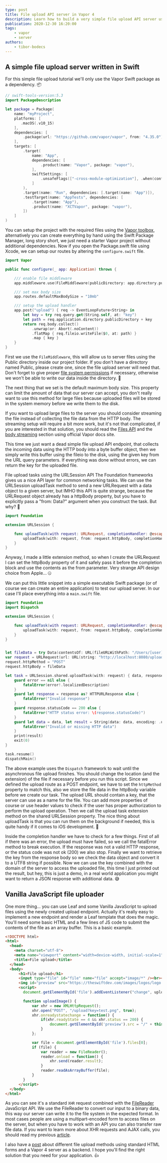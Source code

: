 ```yaml
---
type: post
title: File upload API server in Vapor 4
description: Learn how to build a very simple file upload API server using Vapor 4 and URLSession upload task on the client side.
publication: 2020-12-30 16:20:00
tags: 
    - vapor
    - server
authors:
    - tibor-bodecs
---
```


## A simple file upload server written in Swift

For this simple file upload tutorial we'll only use the Vapor Swift package as a dependency. 📦

```swift
// swift-tools-version:5.3
import PackageDescription

let package = Package(
    name: "myProject",
    platforms: [
       .macOS(.v10_15)
    ],
    dependencies: [
        .package(url: "https://github.com/vapor/vapor", from: "4.35.0"),
    ],
    targets: [
        .target(
            name: "App",
            dependencies: [
                .product(name: "Vapor", package: "vapor"),
            ],
            swiftSettings: [
                .unsafeFlags(["-cross-module-optimization"], .when(configuration: .release))
            ]
        ),
        .target(name: "Run", dependencies: [.target(name: "App")]),
        .testTarget(name: "AppTests", dependencies: [
            .target(name: "App"),
            .product(name: "XCTVapor", package: "vapor"),
        ])
    ]
)
```

You can setup the project with the required files using the [Vapor toolbox](https://github.com/vapor/toolbox), alternatively you can create everything by hand using the Swift Package Manager, long story short, we just need a starter Vapor project without additional dependencies. Now if you open the Package.swift file using Xcode, we can setup our routes by altering the `configure.swift` file.

```swift
import Vapor

public func configure(_ app: Application) throws {

    /// enable file middleware
    app.middleware.use(FileMiddleware(publicDirectory: app.directory.publicDirectory))

    /// set max body size
    app.routes.defaultMaxBodySize = "10mb"

    /// setup the upload handler
    app.post("upload") { req -> EventLoopFuture<String> in
        let key = try req.query.get(String.self, at: "key")
        let path = req.application.directory.publicDirectory + key
        return req.body.collect()
            .unwrap(or: Abort(.noContent))
            .flatMap { req.fileio.writeFile($0, at: path) }
            .map { key }
    }
}
```

First we use the `FileMiddleware`, this will allow us to server files using the Public directory inside our project folder. If you don't have a directory named Public, please create one, since the file upload server will need that. Don't forget to give proper [file system permissions](https://en.wikipedia.org/wiki/File-system_permissions) if necessary, otherwise we won't be able to write our data inside the directory. 📁

The next thing that we set is the default maximum body size. This property can limit the amount of data that our server can accept, you don't really want to use this method for large files because uploaded files will be stored in the system memory before we write them to the disk.

If you want to upload large files to the server you should consider streaming the file instead of collecting the file data from the HTTP body. The streaming setup will require a bit more work, but it's not that complicated, if you are interested in that solution, you should read the [Files API](https://docs.vapor.codes/4.0/files/) and the [body streaming](https://docs.vapor.codes/4.0/routing/#body-streaming) section using official Vapor docs site.

This time we just want a dead simple file upload API endpoint, that collects the incoming data using the HTTP body into a byte buffer object, then we simply write this buffer using the fileio to the disk, using the given key from the URL query parameters. If everything was done without errors, we can return the key for the uploaded file.

File upload tasks using the URLSession API
The Foundation frameworks gives us a nice API layer for common networking tasks. We can use the URLSession uploadTask method to send a new URLRequest with a data object to a given server, but IMHO this API is quite strange, because the URLRequest object already has a httpBody property, but you have to explicitly pass a "from: Data?" argument when you construct the task. But why? 🤔

```swift
import Foundation

extension URLSession {

    func uploadTask(with request: URLRequest, completionHandler: @escaping (Data?, URLResponse?, Error?) -> Void) -> URLSessionUploadTask {
        uploadTask(with: request, from: request.httpBody, completionHandler: completionHandler)
    }
}
```

Anyway, I made a little extension method, so when I create the URLRequest I can set the httpBody property of it and safely pass it before the completion block and use the contents as the from parameter. Very strange API design choice from Apple... 🤐

We can put this little snippet into a simple executable Swift package (or of course we can create an entire application) to test our upload server. In our case I'll place everything into a `main.swift` file.

```swift
import Foundation
import Dispatch

extension URLSession {

    func uploadTask(with request: URLRequest, completionHandler: @escaping (Data?, URLResponse?, Error?) -> Void) -> URLSessionUploadTask {
        uploadTask(with: request, from: request.httpBody, completionHandler: completionHandler)
    }
}


let fileData = try Data(contentsOf: URL(fileURLWithPath: "/Users/[user]]/[file].png"))
var request = URLRequest(url: URL(string: "http://localhost:8080/upload?key=\(UUID().uuidString).png")!)
request.httpMethod = "POST"
request.httpBody = fileData

let task = URLSession.shared.uploadTask(with: request) { data, response, error in
    guard error == nil else {
        fatalError(error!.localizedDescription)
    }
    guard let response = response as? HTTPURLResponse else {
        fatalError("Invalid response")
    }
    guard response.statusCode == 200 else {
        fatalError("HTTP status error: \(response.statusCode)")
    }
    guard let data = data, let result = String(data: data, encoding: .utf8) else {
        fatalError("Invalid or missing HTTP data")
    }
    print(result)
    exit(0)
}

task.resume()
dispatchMain()
```

The above example uses the `Dispatch` framework to wait until the asynchronous file upload finishes. You should change the location (and the extension) of the file if necessary before you run this script. Since we defined the upload route as a POST endpoint, we have to set the `httpMethod` property to match this, also we store the file data in the httpBody variable before we create our task. The upload URL should contain a key, that the server can use as a name for the file. You can add more properties of course or use header values to check if the user has proper authorization to perform the upload operation. Then we call the upload task extension method on the shared URLSession property. The nice thing about uploadTask is that you can run them on the background if needed, this is quite handy if it comes to iOS development. 📱

Inside the completion handler we have to check for a few things. First of all if there was an error, the upload must have failed, so we call the fatalError method to break execution. If the response was not a valid HTTP response, or the status code was not ok (200) we also stop. Finally we want to retrieve the key from the response body so we check the data object and convert it to a UTF8 string if possible. Now we can use the key combined with the domain of the server to access the uploaded file, this time I just printed out the result, but hey, this is just a demo, in a real world application you might want to return a JSON response with additional data. 😅

## Vanilla JavaScript file uploader

One more thing... you can use Leaf and some Vanilla JavaScript to upload files using the newly created upload endpoint. Actually it's really easy to implement a new endpoint and render a Leaf template that does the magic. You'll need some basic HTML and a few lines of JS code to submit the contents of the file as an array buffer. This is a basic example.

```html
<!DOCTYPE html>
<html>
  <head>
    <meta charset="utf-8">
    <meta name="viewport" content="width=device-width, initial-scale=1">
    <title>File upload</title>
  </head>
  <body>
      <h1>File upload</h1>
      <input type="file" id="file" name="file" accept="image/*" /><br><br>
      <img id="preview" src="https://theswiftdev.com/images/logos/logo.png" width="256px">
      <script>
        document.getElementById('file').addEventListener("change", uploadImage);

        function uploadImage() {
            var xhr = new XMLHttpRequest();
            xhr.open("POST", "/upload?key=test.png", true);
            xhr.onreadystatechange = function() {
                if(xhr.readyState == 4 && xhr.status == 200) {
                    document.getElementById('preview').src = "/" + this.responseText;
                }
            };

            var file = document.getElementById('file').files[0];
            if (file) {
                var reader = new FileReader();
                reader.onload = function() {
                    xhr.send(reader.result);
                }
                reader.readAsArrayBuffer(file);
            }
        }
      </script>
  </body>
</html>
```

As you can see it's a standard `XHR` request combined with the [FileReader](https://developer.mozilla.org/en-US/docs/Web/API/FileReader) JavaScript API. We use the FileReader to convert our input to a binary data, this way our server can write it to the file system in the expected format. In most cases people are using a multipart-encoded form to access files on the server, but when you have to work with an API you can also transfer raw file data. If you want to learn more about XHR requests and AJAX calls, you should read my previous [article](https://theswiftdev.com/ajax-calls-using-vapor-4/).

I also have a [post](https://theswiftdev.com/file-upload-using-vapor-4/) about different file upload methods using standard HTML forms and a Vapor 4 server as a backend. I hope you'll find the right solution that you need for your application. 👍

